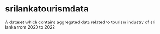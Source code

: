 # srilankatourismdata
A dataset which contains aggregated data related to tourism industry of sri lanka from 2020 to 2022

